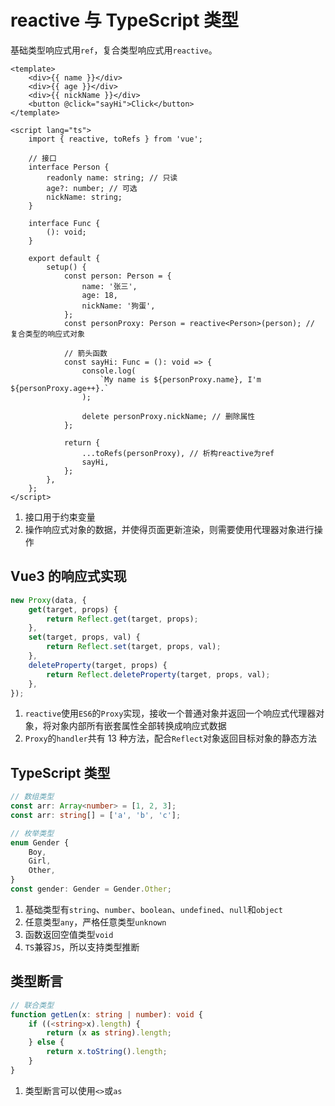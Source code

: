 # reactive 与 TypeScript 类型

基础类型响应式用`ref`，复合类型响应式用`reactive`。

```vue
<template>
    <div>{{ name }}</div>
    <div>{{ age }}</div>
    <div>{{ nickName }}</div>
    <button @click="sayHi">Click</button>
</template>

<script lang="ts">
    import { reactive, toRefs } from 'vue';

    // 接口
    interface Person {
        readonly name: string; // 只读
        age?: number; // 可选
        nickName: string;
    }

    interface Func {
        (): void;
    }

    export default {
        setup() {
            const person: Person = {
                name: '张三',
                age: 18,
                nickName: '狗蛋',
            };
            const personProxy: Person = reactive<Person>(person); // 复合类型的响应式对象

            // 箭头函数
            const sayHi: Func = (): void => {
                console.log(
                    `My name is ${personProxy.name}, I'm ${personProxy.age++}.`
                );

                delete personProxy.nickName; // 删除属性
            };

            return {
                ...toRefs(personProxy), // 析构reactive为ref
                sayHi,
            };
        },
    };
</script>
```

1. 接口用于约束变量
2. 操作响应式对象的数据，并使得页面更新渲染，则需要使用代理器对象进行操作

## Vue3 的响应式实现

```ts
new Proxy(data, {
    get(target, props) {
        return Reflect.get(target, props);
    },
    set(target, props, val) {
        return Reflect.set(target, props, val);
    },
    deleteProperty(target, props) {
        return Reflect.deleteProperty(target, props, val);
    },
});
```

1. `reactive`使用`ES6`的`Proxy`实现，接收一个普通对象并返回一个响应式代理器对象，将对象内部所有嵌套属性全部转换成响应式数据
2. `Proxy`的`handler`共有 13 种方法，配合`Reflect`对象返回目标对象的静态方法

## TypeScript 类型

```ts
// 数组类型
const arr: Array<number> = [1, 2, 3];
const arr: string[] = ['a', 'b', 'c'];

// 枚举类型
enum Gender {
    Boy,
    Girl,
    Other,
}
const gender: Gender = Gender.Other;
```

1. 基础类型有`string`、`number`、`boolean`、`undefined`、`null`和`object`
2. 任意类型`any`，严格任意类型`unknown`
3. 函数返回空值类型`void`
4. `TS`兼容`JS`，所以支持类型推断

## 类型断言

```ts
// 联合类型
function getLen(x: string | number): void {
    if ((<string>x).length) {
        return (x as string).length;
    } else {
        return x.toString().length;
    }
}
```

1. 类型断言可以使用`<>`或`as`
